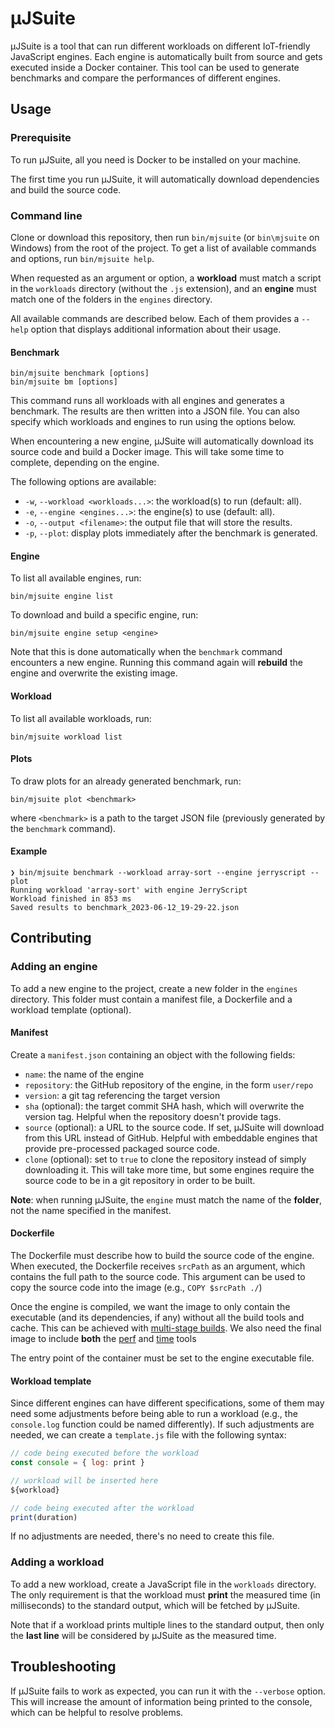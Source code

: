# μJSuite

μJSuite is a tool that can run different workloads on different IoT-friendly JavaScript engines. Each engine is automatically built from source and gets executed inside a Docker container. This tool can be used to generate benchmarks and compare the performances of different engines.

## Usage

### Prerequisite

To run μJSuite, all you need is Docker to be installed on your machine.

The first time you run μJSuite, it will automatically download dependencies and build the source code.

### Command line

Clone or download this repository, then run `bin/mjsuite` (or `bin\mjsuite` on Windows) from the root of the project. To get a list of available commands and options, run `bin/mjsuite help`.

When requested as an argument or option, a **workload** must match a script in the `workloads` directory (without the `.js` extension), and an **engine** must match one of the folders in the `engines` directory.

All available commands are described below. Each of them provides a `--help` option that displays additional information about their usage.

#### Benchmark

```
bin/mjsuite benchmark [options]
bin/mjsuite bm [options]
```

This command runs all workloads with all engines and generates a benchmark. The results are then written into a JSON file. You can also specify which workloads and engines to run using the options below.

When encountering a new engine, μJSuite will automatically download its source code and build a Docker image. This will take some time to complete, depending on the engine.

The following options are available:

- `-w`, `--workload <workloads...>`: the workload(s) to run (default: all). 
- `-e`, `--engine <engines...>`: the engine(s) to use (default: all).
- `-o`, `--output <filename>`: the output file that will store the results.
- `-p`, `--plot`: display plots immediately after the benchmark is generated.

#### Engine

To list all available engines, run:

```
bin/mjsuite engine list
```

To download and build a specific engine, run:

```
bin/mjsuite engine setup <engine>
```

Note that this is done automatically when the `benchmark` command encounters a new engine. Running this command again will **rebuild** the engine and overwrite the existing image.

#### Workload

To list all available workloads, run:

```
bin/mjsuite workload list
```

#### Plots

To draw plots for an already generated benchmark, run:

```
bin/mjsuite plot <benchmark>
```

where `<benchmark>` is a path to the target JSON file (previously generated by the `benchmark` command).

#### Example

```
❯ bin/mjsuite benchmark --workload array-sort --engine jerryscript --plot
Running workload 'array-sort' with engine JerryScript
Workload finished in 853 ms
Saved results to benchmark_2023-06-12_19-29-22.json
```

## Contributing

### Adding an engine

To add a new engine to the project, create a new folder in the `engines` directory. This folder must contain a manifest file, a Dockerfile and a workload template (optional).

#### Manifest

Create a `manifest.json` containing an object with the following fields:

- `name`: the name of the engine
- `repository`: the GitHub repository of the engine, in the form `user/repo`
- `version`: a git tag referencing the target version
- `sha` (optional): the target commit SHA hash, which will overwrite the version tag. Helpful when the repository doesn't provide tags.
- `source` (optional): a URL to the source code. If set, μJSuite will download from this URL instead of GitHub. Helpful with embeddable engines that provide pre-processed packaged source code.
- `clone` (optional): set to `true` to clone the repository instead of simply downloading it. This will take more time, but some engines require the source code to be in a git repository in order to be built.

**Note**: when running μJSuite, the `engine` must match the name of the **folder**, not the name specified in the manifest.

#### Dockerfile

The Dockerfile must describe how to build the source code of the engine. When executed, the Dockerfile receives `srcPath` as an argument, which contains the full path to the source code. This argument can be used to copy the source code into the image (e.g., `COPY $srcPath ./`)

Once the engine is compiled, we want the image to only contain the executable (and its dependencies, if any) without all the build tools and cache. This can be achieved with [multi-stage builds](https://docs.docker.com/build/building/multi-stage/). We also need the final image to include **both** the [perf](https://perf.wiki.kernel.org/) and [time](https://en.wikipedia.org/wiki/Time_(Unix)) tools

The entry point of the container must be set to the engine executable file.

#### Workload template

Since different engines can have different specifications, some of them may need some adjustments before being able to run a workload (e.g., the `console.log` function could be named differently). If such adjustments are needed, we can create a `template.js` file with the following syntax:

```js
// code being executed before the workload
const console = { log: print }

// workload will be inserted here
${workload}

// code being executed after the workload
print(duration)
```

If no adjustments are needed, there's no need to create this file.

### Adding a workload

To add a new workload, create a JavaScript file in the `workloads` directory. The only requirement is that the workload must **print** the measured time (in milliseconds) to the standard output, which will be fetched by μJSuite.

Note that if a workload prints multiple lines to the standard output, then only the **last line** will be considered by μJSuite as the measured time.

## Troubleshooting

If μJSuite fails to work as expected, you can run it with the `--verbose` option. This will increase the amount of information being printed to the console, which can be helpful to resolve problems.
